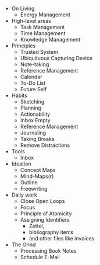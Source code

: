 * On Living
    * Energy Management
* High-level areas
    * Task Management
    * Time Management
    * Knowledge Management
* Principles
    * Trusted System
    * Ubiquituous Capturing Device
    * Note-taking
    * Reference Management
    * Calendar
    * To-Do List
    * Future Self
* Habits
    * Sketching
    * Planning
    * Actionability
    * Inbox Empty
    * Reference Management
    * Journaling
    * Taking Breaks
    * Remove Distractions
* Tools
    * Inbox
* Ideation
    * Concept Maps
    * Mind-Maps(r)
    * Outline
    * Freewriting
* Daily work
    * Close Open Loops
    * Focus
    * Principle of Atomicity
    * Assigning Identifiers
        * Zettel,
        * bibliography items
        * and other files like invoices
* The Grind
    * Processing Book Notes
    * Schedule E-Mail
